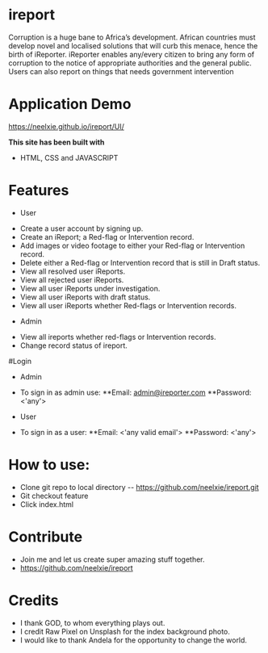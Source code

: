 # ireport
Corruption is a huge bane to Africa’s development. African countries must develop novel and localised solutions that will curb this menace, hence the birth of iReporter. iReporter enables any/every citizen to bring any form of corruption to the notice of appropriate authorities and the general public. Users can also report on things that needs government intervention

# Application Demo 
https://neelxie.github.io/ireport/UI/

<b>This site has been built with</b>
* HTML, CSS and JAVASCRIPT

# Features

 - User
  * Create a user account by signing up.
  * Create an iReport; a Red-flag or Intervention record.
  * Add images or video footage to either your Red-flag or Intervention record.
  * Delete either a Red-flag or Intervention record that is still in Draft status.
  * View all resolved user iReports.
  * View all rejected user iReports.
  * View all user iReports under investigation.
  * View all user iReports with draft status.
  * View all user iReports whether Red-flags or Intervention records.

 - Admin
  * View all ireports whether red-flags or Intervention records.
  * Change record status of ireport.

#Login
 - Admin
  * To sign in as admin use:
  **Email: admin@ireporter.com
  **Password: <'any'>

 - User
  * To sign in as a user:
  **Email: <'any valid email'>
  **Password: <'any'>

# How to use:
 * Clone git repo to local directory -- https://github.com/neelxie/ireport.git
 * Git checkout feature
 * Click index.html

# Contribute
 * Join me and let us create super amazing stuff together.
 * https://github.com/neelxie/ireport

# Credits
 * I thank GOD, to whom everything plays out.
 * I credit Raw Pixel on Unsplash for the index background photo.
 * I would like to thank Andela for the opportunity to change the world.